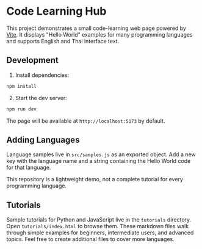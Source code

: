 # Code Learning Hub

This project demonstrates a small code-learning web page powered by [Vite](https://vitejs.dev/). It displays "Hello World" examples for many programming languages and supports English and Thai interface text.

## Development

1. Install dependencies:

```bash
npm install
```

2. Start the dev server:

```bash
npm run dev
```

The page will be available at `http://localhost:5173` by default.

## Adding Languages

Language samples live in `src/samples.js` as an exported object. Add a new key with the language name and a string containing the Hello World code for that language.

This repository is a lightweight demo, not a complete tutorial for every programming language.

## Tutorials

Sample tutorials for Python and JavaScript live in the `tutorials` directory. Open `tutorials/index.html` to browse them. These markdown files walk through simple examples for beginners, intermediate users, and advanced topics. Feel free to create additional files to cover more languages.
